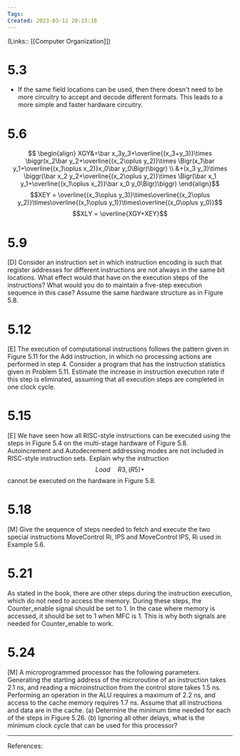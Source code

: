 ```yaml
---
Tags: 
Created: 2023-03-12 20:13:18
---
```

(Links:: [[Computer Organization]])
# 5.3
- If the same field locations can be used, then there doesn't need to be more circuitry to accept and decode different formats. This leads to a more simple and faster hardware circuitry.
# 5.6
$$
\begin{align}
XGY&=\bar x_3y_3+\overline{(x_3+y_3)}\times \biggr(x_2\bar y_2+\overline{(x_2\oplus y_2)}\times \Bigr(x_1\bar y_1+\overline{(x_1\oplus x_2)}x_0\bar y_0\Bigr)\biggr)
\\
&+(x_3 y_3)\times \biggr(\bar x_2 y_2+\overline{(x_2\oplus y_2)}\times \Bigr(\bar x_1 y_1+\overline{(x_1\oplus x_2)}\bar x_0 y_0\Bigr)\biggr)
\end{align}$$
$$XEY = \overline{(x_3\oplus y_3)}\times\overline{(x_2\oplus y_2)}\times\overline{(x_1\oplus y_1)}\times\overline{(x_0\oplus y_0)}$$
$$XLY = \overline{XGY+XEY}$$

# 5.9
[D] Consider an instruction set in which instruction encoding is such that register addresses for different instructions are not always in the same bit locations. What effect would that have on the execution steps of the instructions? What would you do to maintain a five-step execution sequence in this case? Assume the same hardware structure as in Figure 5.8.
# 5.12
[E] The execution of computational instructions follows the pattern given in Figure 5.11 for the Add instruction, in which no processing actions are performed in step 4. Consider a program that has the instruction statistics given in Problem 5.11. Estimate the increase in instruction execution rate if this step is eliminated, assuming that all execution steps are completed in one clock cycle.
# 5.15
[E] We have seen how all RISC-style instructions can be executed using the steps in Figure 5.4 on the multi-stage hardware of Figure 5.8. Autoincrement and Autodecrement addressing modes are not included in RISC-style instruction sets. Explain why the instruction
$$Load \quad R3, (R5)+ $$
cannot be executed on the hardware in Figure 5.8.
# 5.18
[M] Give the sequence of steps needed to fetch and execute the two special instructions
MoveControl Ri, IPS
and
MoveControl IPS, Ri
used in Example 5.6.
# 5.21
As stated in the book, there are other steps during the instruction execution, which do not need to access the memory. During these steps, the Counter_enable signal should be set to 1. In the case where memory is accessed, it should be set to 1 when MFC is 1. This is why both signals are needed for Counter_enable to work.
# 5.24
[M] A microprogrammed processor has the following parameters. Generating the starting address of the microroutine of an instruction takes 2.1 ns, and reading a microinstruction from the control store takes 1.5 ns. Performing an operation in the ALU requires a maximum of 2.2 ns, and access to the cache memory requires 1.7 ns. Assume that all instructions and data are in the cache.
(a) Determine the minimum time needed for each of the steps in Figure 5.26.
(b) Ignoring all other delays, what is the minimum clock cycle that can be used for this processor?

---
References: